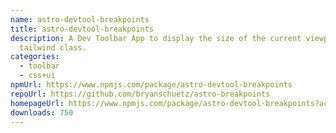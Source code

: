 ```yaml
---
name: astro-devtool-breakpoints
title: astro-devtool-breakpoints
description: A Dev Toolbar App to display the size of the current viewport—as a
  tailwind class.
categories:
  - toolbar
  - css+ui
npmUrl: https://www.npmjs.com/package/astro-devtool-breakpoints
repoUrl: https://github.com/bryanschuetz/astro-breakpoints
homepageUrl: https://www.npmjs.com/package/astro-devtool-breakpoints?activeTab=readme
downloads: 750
---
```


